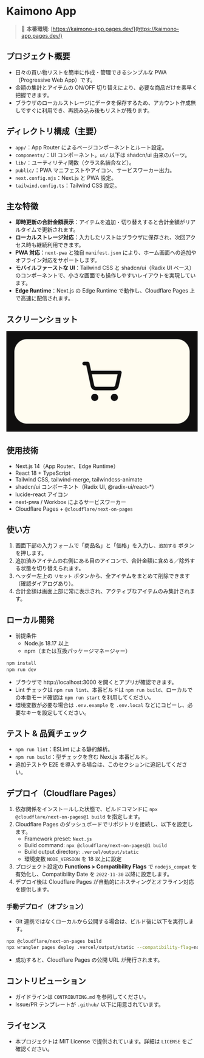 # Kaimono App

> 🚀 **本番環境**: [https://kaimono-app.pages.dev/](https://kaimono-app.pages.dev/)

## プロジェクト概要
- 日々の買い物リストを簡単に作成・管理できるシンプルな PWA（Progressive Web App）です。
- 金額の集計とアイテムの ON/OFF 切り替えにより、必要な商品だけを素早く把握できます。
- ブラウザのローカルストレージにデータを保存するため、アカウント作成無しですぐに利用でき、再読み込み後もリストが残ります。

## ディレクトリ構成（主要）
- `app/`：App Router によるページコンポーネントとルート設定。
- `components/`：UI コンポーネント。`ui/` 以下は shadcn/ui 由来のパーツ。
- `lib/`：ユーティリティ関数（クラス名結合など）。
- `public/`：PWA マニフェストやアイコン、サービスワーカー出力。
- `next.config.mjs`：Next.js と PWA 設定。
- `tailwind.config.ts`：Tailwind CSS 設定。

## 主な特徴
- **即時更新の合計金額表示**：アイテムを追加・切り替えすると合計金額がリアルタイムで更新されます。
- **ローカルストレージ対応**：入力したリストはブラウザに保存され、次回アクセス時も継続利用できます。
- **PWA 対応**：`next-pwa` と独自 `manifest.json` により、ホーム画面への追加やオフライン対応をサポートします。
- **モバイルファーストな UI**：Tailwind CSS と shadcn/ui（Radix UI ベース）のコンポーネントで、小さな画面でも操作しやすいレイアウトを実現しています。
- **Edge Runtime**：Next.js の Edge Runtime で動作し、Cloudflare Pages 上で高速に配信されます。

## スクリーンショット
![Kaimono App screen capture](./app/opengraph-image.png)

## 使用技術
- Next.js 14（App Router、Edge Runtime）
- React 18 + TypeScript
- Tailwind CSS, tailwind-merge, tailwindcss-animate
- shadcn/ui コンポーネント（Radix UI, @radix-ui/react-*）
- lucide-react アイコン
- next-pwa / Workbox によるサービスワーカー
- Cloudflare Pages + `@cloudflare/next-on-pages`

## 使い方
1. 画面下部の入力フォームで「商品名」と「価格」を入力し、`追加する` ボタンを押します。
2. 追加済みアイテムの右側にある目のアイコンで、合計金額に含める／除外する状態を切り替えられます。
3. ヘッダー左上の `リセット` ボタンから、全アイテムをまとめて削除できます（確認ダイアログあり）。
4. 合計金額は画面上部に常に表示され、アクティブなアイテムのみ集計されます。

## ローカル開発
- 前提条件
  - Node.js 18.17 以上
  - npm（または互換パッケージマネージャー）

```bash
npm install
npm run dev
```

- ブラウザで http://localhost:3000 を開くとアプリが確認できます。
- Lint チェックは `npm run lint`、本番ビルドは `npm run build`、ローカルでの本番モード確認は `npm run start` を利用してください。
- 環境変数が必要な場合は `.env.example` を `.env.local` などにコピーし、必要なキーを設定してください。

## テスト & 品質チェック
- `npm run lint`：ESLint による静的解析。
- `npm run build`：型チェックを含む Next.js 本番ビルド。
- 追加テストや E2E を導入する場合は、このセクションに追記してください。

## デプロイ（Cloudflare Pages）
1. 依存関係をインストールした状態で、ビルドコマンドに `npx @cloudflare/next-on-pages@1 build` を指定します。
2. Cloudflare Pages のダッシュボードでリポジトリを接続し、以下を設定します。
   - Framework preset: `Next.js`
   - Build command: `npx @cloudflare/next-on-pages@1 build`
   - Build output directory: `.vercel/output/static`
   - 環境変数 `NODE_VERSION` を 18 以上に設定
3. プロジェクト設定の **Functions > Compatibility Flags** で `nodejs_compat` を有効化し、Compatibility Date を `2022-11-30` 以降に設定します。
4. デプロイ後は Cloudflare Pages が自動的にホスティングとオフライン対応を提供します。

### 手動デプロイ（オプション）
- Git 連携ではなくローカルから公開する場合は、ビルド後に以下を実行します。

```bash
npx @cloudflare/next-on-pages build
npx wrangler pages deploy .vercel/output/static --compatibility-flag=nodejs_compat
```

- 成功すると、Cloudflare Pages の公開 URL が発行されます。

## コントリビューション
- ガイドラインは `CONTRIBUTING.md` を参照してください。
- Issue/PR テンプレートが `.github/` 以下に用意されています。

## ライセンス
- 本プロジェクトは MIT License で提供されています。詳細は `LICENSE` をご確認ください。
